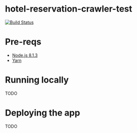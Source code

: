 # hotel-reservation-crawler-test

[![Build Status](https://travis-ci.com/ypconstante/hotel-reservation-crawler-test.svg?branch=master)](https://travis-ci.com/ypconstante/hotel-reservation-crawler-test)

# Pre-reqs
- [Node.js 8.1.3](https://nodejs.org/en/)
- [Yarn](https://yarnpkg.com/en/)

# Running locally
TODO

# Deploying the app
TODO

